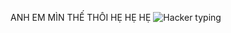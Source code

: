 ﻿ANH EM MÌN THẾ THÔI HẸ HẸ HẸ
 ![Hacker typing](https://media.giphy.com/media/qgQUggAC3Pfv687qPC/giphy.gif)
